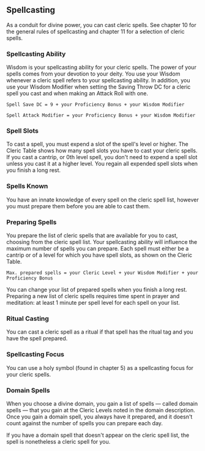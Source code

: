 ## Spellcasting
As a conduit for divine power, you can cast cleric spells.
See chapter 10 for the general rules of spellcasting and chapter 11 for a selection of cleric spells.

### Spellcasting Ability
Wisdom is your spellcasting ability for your cleric spells.
The power of your spells comes from your devotion to your deity.
You use your Wisdom whenever a cleric spell refers to your spellcasting ability.
In addition, you use your Wisdom Modifier when setting the Saving Throw DC for a cleric spell you cast and when making an Attack Roll with one.

`Spell Save DC = 9 + your Proficiency Bonus + your Wisdom Modifier`

`Spell Attack Modifier = your Proficiency Bonus + your Wisdom Modifier`

### Spell Slots
To cast a spell, you must expend a slot of the spell's level or higher.
The Cleric Table shows how many spell slots you have to cast your cleric spells.
If you cast a cantrip, or 0th level spell, you don't need to expend a spell slot unless you cast it at a higher level.
You regain all expended spell slots when you finish a long rest.

### Spells Known
You have an innate knowledge of every spell on the cleric spell list, however you must prepare them before you are able to cast them.

### Preparing Spells
You prepare the list of cleric spells that are available for you to cast, choosing from the cleric spell list.
Your spellcasting ability will influence the maximum number of spells you can prepare.
Each spell must either be a cantrip or of a level for which you have spell slots, as shown on the Cleric Table.

`Max. prepared spells = your Cleric Level + your Wisdom Modifier + your Proficiency Bonus`

You can change your list of prepared spells when you finish a long rest.
Preparing a new list of cleric spells requires time spent in prayer and meditation: at least 1 minute per spell level for each spell on your list.

### Ritual Casting
You can cast a cleric spell as a ritual if that spell has the ritual tag and you have the spell prepared.

### Spellcasting Focus
You can use a holy symbol (found in chapter 5) as a spellcasting focus for your cleric spells.

### Domain Spells
When you choose a divine domain, you gain a list of spells &mdash; called domain spells &mdash; that you gain at the Cleric Levels noted in the domain description.
Once you gain a domain spell, you always have it prepared, and it doesn't count against the number of spells you can prepare each day.

If you have a domain spell that doesn't appear on the cleric spell list, the spell is nonetheless a cleric spell for you.
